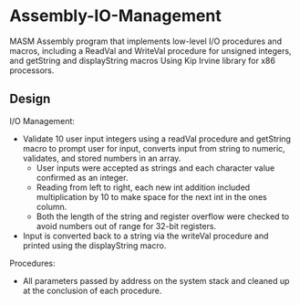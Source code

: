 # Assembly-IO-Management #
MASM Assembly program that implements low-level I/O procedures and macros, including a ReadVal and WriteVal procedure for unsigned integers, and getString and displayString macros Using Kip Irvine library for x86 processors.

## Design ##
I/O Management:
* Validate 10  user input integers using a readVal procedure and getString macro to prompt user for input, converts input from string to numeric, validates, and stored numbers in an array.
  * User inputs were accepted as strings and each character value confirmed as an integer. 
  * Reading from left to right, each new int addition included multiplication by 10 to make space for the next int in the ones column.
  * Both the length of the string and register overflow were checked to avoid numbers out of range for 32-bit registers.
* Input  is converted back to a string via the writeVal procedure and printed using the displayString macro.

Procedures:
* All parameters passed by address on the system stack and cleaned up at the conclusion of each procedure.
